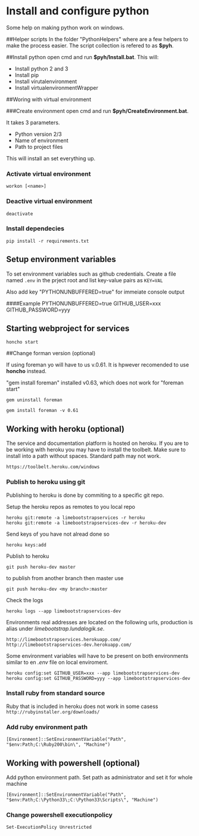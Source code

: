 Install and configure python
=======================

Some help on making python work on windows.

##Helper scripts
In the folder "PythonHelpers" where are a few helpers to make the process easier.
The script collection is refered to as __$pyh__.

##Install python
open cmd and run __$pyh/Install.bat__. This will:

+ Install python 2 and 3
+ Install pip
+ Install virutalenvironment
+ Install virtualenvironmentWrapper

##Woring with virtual environment

###Create environment
open cmd and run __$pyh/CreateEnvironment.bat__.

It takes 3 parameters.

+ Python version 2/3
+ Name of environment
+ Path to project files

This will install an set everything up.

### Activate virtual environment
`workon [<name>]`

### Deactive virtual environment
`deactivate`

### Install dependecies
`pip install -r requirements.txt`

## Setup environment variables
To set environment variables such as github credentials. Create a file named
`.env` in the prject root and list key-value pairs as
`KEY=VAL`

Also add key "PYTHONUNBUFFERED=true" for immeiate console output

####Example
	PYTHONUNBUFFERED=true
	GITHUB_USER=xxx
	GITHUB_PASSWORD=yyy

## Starting webproject for services
`honcho start`

##Change forman version (optional)

If using foreman yo will have to us v.0.61. It is hpwever recomended to use __honcho__ instead.

"gem install foreman" installed v0.63, which does not work for "foreman start"

`gem uninstall foreman`

`gem install foreman -v 0.61`

## Working with heroku (optional)
The service and documentation platform is hosted on heroku.
If you are to be working with heroku you may have to install the toolbelt.
Make sure to install into a path without spaces. Standard path may not work.

	https://toolbelt.heroku.com/windows

### Publish to heroku using git
Publishing to heroku is done by commiting to a specific git repo.

Setup the heroku repos as remotes to you local repo

	heroku git:remote -a limebootstrapservices -r heroku
	heroku git:remote -a limebootstrapservices-dev -r heroku-dev

Send keys of you have not alread done so

	heroku keys:add

Publish to heroku

	git push heroku-dev master

to publish from another branch then master use
	
	git push heroku-dev <my branch>:master

Check the logs

	heroku logs --app limebootstrapservices-dev

Environments real addresses are located on the following urls, production is alias under _limebootstrap.lundalogik.se_.

	http://limebootstrapservices.herokuapp.com/
	http://limebootstrapservices-dev.herokuapp.com/

Some environment variables will have to be present on both environments similar to en _.env_ file on local enviroment.

	heroku config:set GITHUB_USER=xxx --app limebootstrapservices-dev
	heroku config:set GITHUB_PASSWORD=yyy --app limebootstrapservices-dev 

### Install ruby from standard source

Ruby that is included in heroku does not work in some casess
`http://rubyinstaller.org/downloads/`

### Add ruby environment path

```
[Environment]::SetEnvironmentVariable("Path", "$env:Path;C:\Ruby200\bin\", "Machine")
```

## Working with powershell (optional)
Add python environment path.
Set path as administrator and set it for whole machine

```
[Environment]::SetEnvironmentVariable("Path", "$env:Path;C:\Python33\;C:\Python33\Scripts\", "Machine")
```
### Change powershell executionpolicy
`Set-ExecutionPolicy Unrestricted`